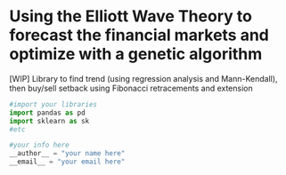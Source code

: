 # Using the Elliott Wave Theory to forecast the financial markets and optimize with a genetic algorithm
[WIP] Library to find trend (using regression analysis and Mann-Kendall), then buy/sell setback using Fibonacci retracements and extension

``` python
#import your libraries
import pandas as pd
import sklearn as sk
#etc

#your info here
__author__ = "your name here"
__email__ = "your email here"
```
